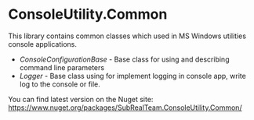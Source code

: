 # ConsoleUtility.Common

This library contains common classes which used in MS Windows utilities console applications.

* *ConsoleConfigurationBase* - Base class for using and describing command line parameters
* *Logger* - Base class using for implement logging in console app, write log to the console or file.

You can find latest version on the Nuget site: https://www.nuget.org/packages/SubRealTeam.ConsoleUtility.Common/
